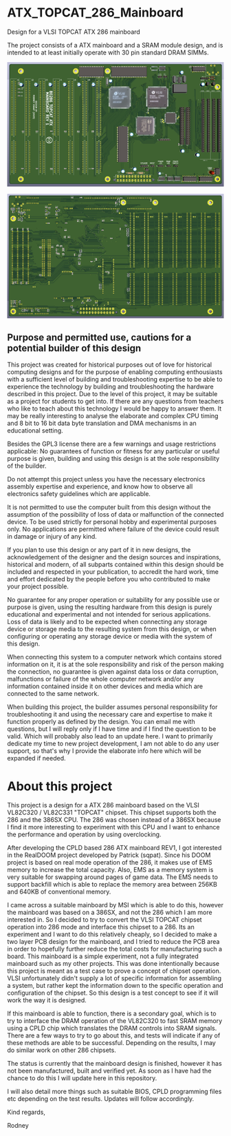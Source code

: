 # ATX_TOPCAT_286_Mainboard
Design for a VLSI TOPCAT ATX 286 mainboard  

The project consists of a ATX mainboard and a SRAM module design, and is intended to at least initially operate with 30 pin standard DRAM SIMMs.  

![A 3D view picture of the mainboard design generated by KiCad](TOPCAT_REV1_Completed_FRONT.png)  

![Back side of the PCB](TOPCAT_REV1_Completed_BACK.png)  

## Purpose and permitted use, cautions for a potential builder of this design  

This project was created for historical purposes out of love for historical computing designs and for the purpose of enabling computing enthousiasts with a sufficient level of building and troubleshooting expertise to be able to experience the technology by building and troubleshooting the hardware described in this project. Due to the level of this project, it may be suitable as a project for students to get into. If there are any questions from teachers who like to teach about this technology I would be happy to answer them. It may be really interesting to analyse the elaborate and complex CPU timing and 8 bit to 16 bit data byte translation and DMA mechanisms in an educational setting.

Besides the GPL3 license there are a few warnings and usage restrictions applicable:
No guarantees of function or fitness for any particular or useful purpose is given, building and using this design is at the sole responsibility of the builder.

Do not attempt this project unless you have the necessary electronics assembly expertise and experience, and know how to observe all electronics safety guidelines which are applicable.

It is not permitted to use the computer built from this design without the assumption of the possibility of loss of data or malfunction of the connected device. To be used strictly for personal hobby and experimental purposes only. No applications are permitted where failure of the device could result in damage or injury of any kind.

If you plan to use this design or any part of it in new designs, the acknowledgement of the designer and the design sources and inspirations, historical and modern, of all subparts contained within this design should be included and respected in your publication, to accredit the hard work, time and effort dedicated by the people before you who contributed to make your project possible.

No guarantee for any proper operation or suitability for any possible use or purpose is given, using the resulting hardware from this design is purely educational and experimental and not intended for serious applications. Loss of data is likely and to be expected when connecting any storage device or storage media to the resulting system from this design, or when configuring or operating any storage device or media with the system of this design.

When connecting this system to a computer network which contains stored information on it, it is at the sole responsibility and risk of the person making the connection, no guarantee is given against data loss or data corruption, malfunctions or failure of the whole computer network and/or any information contained inside it on other devices and media which are connected to the same network.

When building this project, the builder assumes personal responsibility for troubleshooting it and using the necessary care and expertise to make it function properly as defined by the design. You can email me with questions, but I will reply only if I have time and if I find the question to be valid. Which will probably also lead to an update here. I want to primarily dedicate my time to new project development, I am not able to do any user support, so that's why I provide the elaborate info here which will be expanded if needed.

# About this project
This project is a design for a ATX 286 mainboard based on the VLSI VL82C320 / VL82C331 "TOPCAT" chipset.
This chipset supports both the 286 and the 386SX CPU.
The 286 was chosen instead of a 386SX because I find it more interesting to experiment with this CPU and I want to enhance the performance and operation by using overclocking.

After developing the CPLD based 286 ATX mainboard REV1, I got interested in the RealDOOM project developed by Patrick (sqpat).
Since his DOOM project is based on real mode operation of the 286, it makes use of EMS memory to increase the total capacity.
Also, EMS as a memory system is very suitable for swapping around pages of game data.
The EMS needs to support backfill which is able to replace the memory area between 256KB and 640KB of conventional memory.

I came across a suitable mainboard by MSI which is able to do this, however the mainboard was based on a 386SX, and not the 286 which I am more interested in.
So I decided to try to convert the VLSI TOPCAT chipset operation into 286 mode and interface this chipset to a 286.
Its an experiment and I want to do this relatively cheaply, so I decided to make a two layer PCB design for the mainboard, and I tried to reduce the PCB area in order to hopefully further reduce the total costs for manufacturing such a board.
This mainboard is a simple experiment, not a fully integrated mainboard such as my other projects. This was done intentionally because this project is meant as a test case to prove a concept of chipset operation. VLSI unfortunately didn't supply a lot of specific information for assembling a system, but rather kept the information down to the specific operation and configuration of the chipset.  So this design is a test concept to see if it will work the way it is designed.

If this mainboard is able to function, there is a secondary goal, which is to try to interface the DRAM operation of the VL82C320 to fast SRAM memory using a CPLD chip which translates the DRAM controls into SRAM signals. There are a few ways to try to go about this, and tests will indicate if any of these methods are able to be successful. Depending on the results, I may do similar work on other 286 chipsets.

The status is currently that the mainboard design is finished, however it has not been manufactured, built and verified yet.
As soon as I have had the chance to do this I will update here in this repository.

I will also detail more things such as suitable BIOS, CPLD programming files etc depending on the test results.
Updates will follow accordingly.

Kind regards,

Rodney
